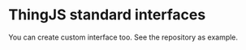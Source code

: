 # ThingJS standard interfaces
You can create custom interface too. See the repository as example.



